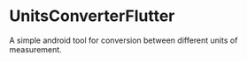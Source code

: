 # UnitsConverterFlutter
A simple android tool for conversion between different units of measurement.
